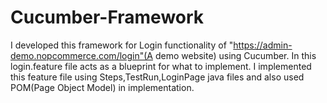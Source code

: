 # Cucumber-Framework
I developed this framework for Login functionality of "https://admin-demo.nopcommerce.com/login"(A demo website) using Cucumber.
In this login.feature file acts as a blueprint for what to implement.
I implemented this feature file using Steps,TestRun,LoginPage java files and also used POM(Page Object Model) in implementation.
